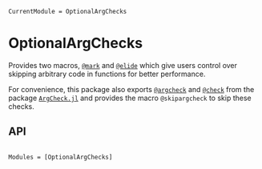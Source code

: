 ```@meta
CurrentModule = OptionalArgChecks
```

# OptionalArgChecks

Provides two macros, [`@mark`](@ref) and [`@elide`](@ref) which give users control over
skipping arbitrary code in functions for better performance.

For convenience, this package also exports [`@argcheck`](@ref) and [`@check`](@ref) from
the package [`ArgCheck.jl`](https://github.com/jw3126/ArgCheck.jl) and provides the macro
`@skipargcheck` to skip these checks.

## API

```@index
```

```@autodocs
Modules = [OptionalArgChecks]
```
